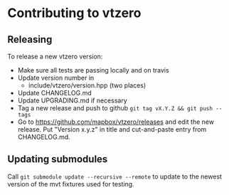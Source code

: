 # Contributing to vtzero

## Releasing

To release a new vtzero version:

 - Make sure all tests are passing locally and on travis
 - Update version number in
   - include/vtzero/version.hpp (two places)
 - Update CHANGELOG.md
 - Update UPGRADING.md if necessary
 - Tag a new release and push to github `git tag vX.Y.Z && git push --tags`
 - Go to https://github.com/mapbox/vtzero/releases
   and edit the new release. Put "Version x.y.z" in title and
   cut-and-paste entry from CHANGELOG.md.

## Updating submodules

Call `git submodule update --recursive --remote` to update to the newest
version of the mvt fixtures used for testing.


